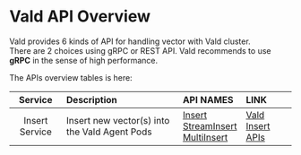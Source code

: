 # Vald API Overview

Vald provides 6 kinds of API for handling vector with Vald cluster.<br>
There are 2 choices using gRPC or REST API.
Vald recommends to use **gRPC** in the sense of high performance.

The APIs overview tables is here:

|    Service     | Description                                   | API NAMES                                                                                                                                                | LINK             |
| :------------: | :-------------------------------------------- | :------------------------------------------------------------------------------------------------------------------------------------------------------- | :--------------- |
| Insert Service | Insert new vector(s) into the Vald Agent Pods | [Insert](../api/insert.md#insert-rpc)<br>[StreamInsert](../api/insert.md#streaminsert-rpcrecommended)<br>[MultiInsert](../api/insert.md#multiinsert-rpc) | [Vald Insert APIs](../api/insert.md) |
